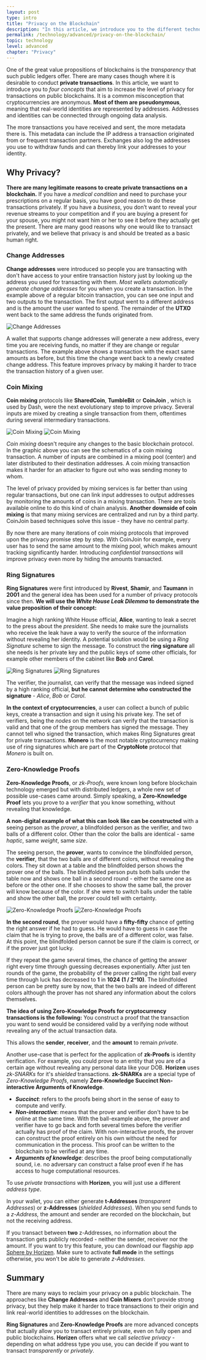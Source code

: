 ```yaml
---
layout: post
type: intro
title: "Privacy on the Blockchain"
description: "In this article, we introduce you to the different technologies that enable private transactions on a public blockchain."
permalink: /technology/advanced/privacy-on-the-blockchain/
topic: technology
level: advanced
chapter: "Privacy"
---
```


One of the great value propositions of blockchains is the _transparency_ that such public ledgers offer. There are many cases though where it is desirable to conduct **private transactions**. In this article, we want to introduce you to _four concepts_ that aim to increase the level of privacy for transactions on public blockchains. It is a common misconception that cryptocurrencies are anonymous. **Most of them are pseudonymous**, meaning that real-world identities are represented by addresses. Addresses and identities can be connected through ongoing data analysis.

The more transactions you have received and sent, the more metadata there is. This metadata can include the IP address a transaction originated from or frequent transaction partners. Exchanges also log the addresses you use to withdraw funds and can thereby link your addresses to your identity.

## Why Privacy?

**There are many legitimate reasons to create private transactions on a blockchain.** If you have a _medical condition_ and need to purchase your prescriptions on a regular basis, you have good reason to do these transactions privately. If you have a _business_, you don’t want to reveal your revenue streams to your competition and if you are buying a present for your spouse, you might not want him or her to see it before they actually get the present. There are many good reasons why one would like to transact privately, and we believe that privacy is and should be treated as a basic human right.

### Change Addresses

**Change addresses** were introduced so people you are transacting with don't have access to your entire transaction history just by looking up the address you used for transacting with them. _Most wallets automatically generate change addresses_ for you when you create a transaction. In the example above of a regular bitcoin transaction, you can see one input and two outputs to the transaction. The first output went to a different address and is the amount the user wanted to spend. The remainder of the **UTXO** went back to the same address the funds originated from.

<div class="my-4">
    <img src="/assets/post_files/technology/advanced/5.0-privacy-on-the-blockchain/change_address_1.png" alt="Change Addresses">
</div>

A wallet that supports change addresses will generate a new address, every time you are receiving funds, no matter if they are change or regular transactions. The example above shows a transaction with the exact same amounts as before, but this time the change went back to a newly created change address. This feature improves privacy by making it harder to trace the transaction history of a given user.

### Coin Mixing

**Coin mixing** protocols like **SharedCoin**, **TumbleBit** or **CoinJoin** , which is used by Dash, were the next evolutionary step to improve privacy. Several inputs are mixed by creating a single transaction from them, oftentimes during several intermediary transactions.

![Coin Mixing](/assets/post_files/technology/advanced/5.0-privacy-on-the-blockchain/coinjoin_D.jpg)
![Coin Mixing](/assets/post_files/technology/advanced/5.0-privacy-on-the-blockchain/coinjoin_M.jpg)

_Coin mixing_ doesn't require any changes to the basic blockchain protocol. In the graphic above you can see the schematics of a coin mixing transaction. A number of inputs are combined in a mixing pool (center) and later distributed to their destination addresses. A coin mixing transaction makes it harder for an attacker to figure out who was sending money to whom.

The level of privacy provided by mixing services is far better than using regular transactions, but one can link input addresses to output addresses by monitoring the amounts of coins in a mixing transaction. There are tools available online to do this kind of chain analysis. **Another downside of coin mixing** is that many mixing services are centralized and run by a third party. CoinJoin based techniques solve this issue - they have no central party.

By now there are many iterations of coin mixing protocols that improved upon the privacy promise step by step. With CoinJoin for example, every user has to send the same amount to the mixing pool, which makes amount tracking significantly harder. Introducing _confidential transactions_ will improve privacy even more by hiding the amounts transacted.

### Ring Signatures

**Ring Signatures** were first introduced by **Rivest**, **Shamir**, and **Taumann** in **2001** and the general idea has been used for a number of privacy protocols since then. **We will use the _White House Leak Dilemma_ to demonstrate the value proposition of their concept:**

Imagine a high ranking White House official, **Alice**, wanting to leak a secret to the press about the _president_. She needs to make sure the journalists who receive the leak have a way to verify the source of the information without revealing her identity. A potential solution would be using a _Ring Signature_ scheme to sign the message. To construct the **ring signature** all she needs is her private key and the public keys of some other officials, for example other members of the cabinet like **Bob** and **Carol**.

![Ring Signatures](/assets/post_files/technology/advanced/5.0-privacy-on-the-blockchain/ring_sig_D.jpg)
![Ring Signatures](/assets/post_files/technology/advanced/5.0-privacy-on-the-blockchain/ring_sig_M.jpg)

The verifier, the journalist, can verify that the message was indeed signed by a high ranking official, **but he cannot determine who constructed the signature** - _Alice_, _Bob_ or _Carol_.

**In the context of cryptocurrencies**, a user can collect a bunch of public keys, create a transaction and sign it using his private key. The set of verifiers, being the _nodes_ on the network can verify that the transaction is valid and that one of the group members has signed the message. They cannot tell who signed the transaction, which makes Ring Signatures great for private transactions. **Monero** is the most notable cryptocurrency making use of ring signatures which are part of the **CryptoNote** protocol that _Monero_ is built on.

### Zero-Knowledge Proofs

**Zero-Knowledge Proofs**, or _zk-Proofs_, were known long before blockchain technology emerged but with distributed ledgers, a whole new set of possible use-cases came around. Simply speaking, a **Zero-Knowledge Proof** lets you prove to a _verifier_ that you know something, without revealing that knowledge.

**A non-digital example of what this can look like can be constructed** with a seeing person as the _prover_, a blindfolded person as the verifier, and two balls of a different color. Other than the color the balls are identical - same _haptic_, same _weight_, same _size_.

The seeing person, the **prover**, wants to convince the blindfolded person, the **verifier**, that the two balls are of different colors, without revealing the colors. They sit down at a table and the blindfolded person shows the prover one of the balls. The blindfolded person puts both balls under the table now and shows one ball in a second round - either the same one as before or the other one. If she chooses to show the same ball, the prover will know because of the color. If she were to switch balls under the table and show the other ball, the prover could tell with certainty.

![Zero-Knowledge Proofs](/assets/post_files/technology/advanced/5.0-privacy-on-the-blockchain/zkproof_D.jpg)
![Zero-Knowledge Proofs](/assets/post_files/technology/advanced/5.0-privacy-on-the-blockchain/zkproof_M.jpg)

**In the second round**, the prover would have a **fifty-fifty** chance of getting the right answer if he had to guess. He would have to guess in case the claim that he is trying to prove, the balls are of a different color, was false. At this point, the blindfolded person cannot be sure if the claim is correct, or if the prover just got lucky.

If they repeat the game several times, the chance of getting the answer right every time through guessing decreases exponentially. After just ten rounds of the game, the probability of the prover calling the right ball every time through luck has decreased to **1** in **1024** **(1 / 2^10)**. The blindfolded person can be pretty sure by now, that the two balls are indeed of different colors although the prover has not shared any information about the colors themselves.

**The idea of using Zero-Knowledge Proofs for cryptocurrency transactions is the following:** You construct a proof that the transaction you want to send would be considered valid by a verifying node without revealing any of the actual transaction data.

This allows the **sender**, **receiver**, and the **amount** to remain _private_.

Another use-case that is perfect for the application of **zk-Proofs** is identity verification. For example, you could prove to an entity that you are of a certain age without revealing any personal data like your DOB. **Horizen** uses _zk-SNARKs_ for it's _shielded_ transactions. **zk-SNARKs** are a special type of _Zero-Knowledge Proofs_, namely **Zero-Knowledge Succinct Non-interactive Arguments of Knowledge**.

- **_Succinct_**: refers to the proofs being short in the sense of easy to compute and verify.
- **_Non-interactive_**: means that the prover and verifier don't have to be online at the same time. With the ball-example above, the prover and verifier have to go back and forth several times before the verifier actually has proof of the claim. With non-interactive proofs, the prover can construct the proof entirely on his own without the need for communication in the process. This proof can be written to the blockchain to be verified at any time.
- **_Arguments of knowledge_**: describes the proof being computationally sound, i.e. no adversary can construct a false proof even if he has access to huge computational resources.

To use _private transactions_ with **Horizen**, you will just use a different _address type_.

In your wallet, you can either generate **t-Addresses** (_transparent Addresses_) or **z-Addresses** (_shielded Addresses_). When you send funds to a _z-Address,_ the amount and sender are recorded on the blockchain, but not the receiving address.

If you transact between **two** z-Addresses, no information about the transaction gets publicly recorded - neither the sender, receiver nor the amount. If you want to try this feature, you can download our flagship app [Sphere by Horizen](https://www.horizen.io/spherebyhorizen/). Make sure to activate **full mode** in the settings otherwise, you won't be able to generate _z-Addresses_.

## Summary

There are many ways to reclaim your privacy on a public blockchain. The approaches like **Change Addresses** and **Coin Mixers** don’t provide strong privacy, but they help make it harder to trace transactions to their origin and link real-world identities to addresses on the blockchain.

**Ring Signatures** and **Zero-Knowledge Proofs** are more advanced concepts that actually allow you to transact entirely private, even on fully open and public blockchains. **Horizen** offers what we call _selective privacy_ - depending on what address type you use, you can decide if you want to transact _transparently_ or _privately_.
